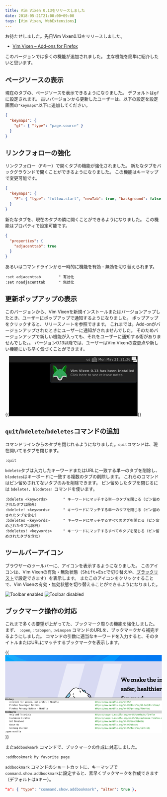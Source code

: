 ```yaml
---
title: Vim Vixen 0.13をリリースしました
date: 2018-05-21T21:00:00+09:00
tags: [Vim Vixen, WebExtensions]
---
```


お待たせしました。先日Vim Vixen0.13をリリースしました。

- [Vim Vixen – Add-ons for Firefox][vim-vixen-amo]

このバージョンでは多くの機能が追加されました。
主な機能を簡単に紹介したいと思います。

## ページソースの表示

現在のタブの、ページソースを表示できるようになりました。
デフォルトは<kbd>g</kbd><kbd>f</kbd>に設定されます。
古いバージョンから更新したユーザーは、以下の設定を設定画面の`"keymaps"`以下に追加してください。

```json
{
  "keymaps": {
    "gf": { "type": "page.source" }
  }
}
```

## リンクフォローの強化

リンクフォロー（<kbd>F</kbd>キー）で開くタブの機能が強化されました。
新たなタブをバックグラウンドで開くことができるようになりました。
この機能はキーマップで変更可能です。

```json
{
  "keymaps": {
    "F": { "type": "follow.start", "newTab": true, "background": false }
  }
}
```

新たなタブを、現在のタブの隣に開くことができるようになりました。
この機能はプロパティで設定可能です。

```json
{
  "properties": {
    "adjacenttab": true
  }
}
```

あるいはコマンドラインから一時的に機能を有効・無効を切り替えられます。

```vim
:set adjacenttab        " 有効化
:set noadjacenttab      " 無効化
```

## 更新ポップアップの表示

このバージョンから、Vim Vixenを新規インストールまたはバージョンアップしたとき、ユーザーにポップアップで通知するようになりました。
ポップアップをクリックすると、リリースノートを参照できます。
これまでは。Add-onがバージョンアップされたときにユーザーに通知がされませんでした。
そのためバージョンアップで新しい機能が入っても、それをユーザーに通知する術がありませんでした。。
バージョン0.13以降では、ユーザーはVim Vixenの変更点や新しい機能にいち早く気づくことができます。

{{<img src="update-notification.png" alt="Update Notification">}}

## `quit`/`bdelete`/`bdeletes`コマンドの追加

コマンドラインからのタブを閉じれるようになりました。`quit`コマンドは、現在開いてるタブを閉じます。

```vim
:quit
```

`bdelete`タブは入力したキーワードまたはURLに一致する単一のタブを削除し、`blodetes`はキーボードに一致する複数のタブの削除します。
これらのコマンドはピン留めされてないタブのみを削除できます。
ピン留めしたタブを閉じるには `bdelete!`、`blodetes!` コマンドを使います。

```vim
:bdelete <keywords>       " キーワードにマッチする単一のタブを閉じる（ピン留めされたタブは除外）
:bdelete! <keywords>      " キーワードにマッチする単一のタブを閉じる（ピン留めされたタブを含む）
:bdeletes <keywords>      " キーワードにマッチするすべてのタブを閉じる（ピン留めされたタブは除外）
:bdeletes! <keywords>     " キーワードにマッチするすべてのタブを閉じる（ピン留めされたタブを含む）
```

## ツールバーアイコン

ブラウザーのツールバーに、アイコンを表示するようになりました。
このアイコンは、Vim Vixenの有効・無効状態（<kbd>Shift</kbd>+<kbd>Esc</kbd>で切り替えや、[ブラックリスト][blacklist]で設定できます）を表示します。
またこのアイコンをクリックすることで、Vim Vixenの有効・無効状態を切り替えることができるようになりました。

<div>
  <img src="/2018/05/21/vim-vixen-013/toolbar-enabled.png" alt="Toolbar enabled" />
  <img src="/2018/05/21/vim-vixen-013/toolbar-disabled.png" alt="Toolbar disabled" /></p>
</div>

## ブックマーク操作の対応

これまで多くの要望が上がってた、ブックマーク周りの機能を強化しました。
まず、 `:open`, `:tabopen`, `:winopen` コマンドのURLを、ブックマークから補完するようにしました。
コマンドの引数に適当なキーワードを入力すると、そのタイトルまたはURLにマッチするブックマークを表示します。

{{<img src="bookmark-competions.png" alt="Bookmark Completions">}}

また`addbookmark` コマンドで、ブックマークの作成に対応しました。

```vim
:addbookmark My favorite page
```

`addbookmark` コマンドのショートカットに、キーマップで`command.show.addbookmark`に設定すると、素早くブックマークを作成できます（デフォルトは<kbd>a</kbd>キー）。

```json
"a": { "type": "command.show.addbookmark", "alter": true },
```

[vim-vixen-amo]: https://addons.mozilla.org/en-US/firefox/addon/vim-vixen/
[blacklist]: https://github.com/ueokande/vim-vixen#blacklist
